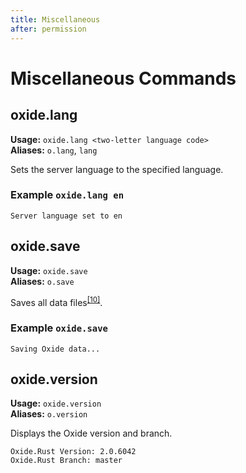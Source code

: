 ```yaml
---
title: Miscellaneous
after: permission
---
```


# Miscellaneous Commands

## oxide.lang

**Usage:** `oxide.lang <two-letter language code>`  
**Aliases:** `o.lang`, `lang`

Sets the server language to the specified language.

### Example `oxide.lang en`

```
Server language set to en
```

## oxide.save

**Usage:** `oxide.save`  
**Aliases:** `o.save`

Saves all data files<sup><a href="/glossary#data-files">[10]</a></sup>.

### Example `oxide.save`

```
Saving Oxide data...
```

## oxide.version

**Usage:** `oxide.version`  
**Aliases:** `o.version`

Displays the Oxide version and branch.

```
Oxide.Rust Version: 2.0.6042
Oxide.Rust Branch: master
```
